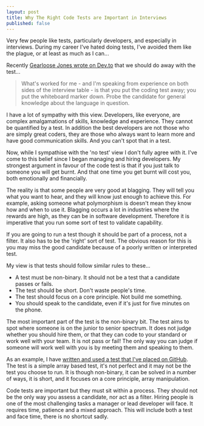 ```yaml
---
layout: post
title: Why The Right Code Tests are Important in Interviews
published: false
---
```

Very few people like tests, particularly developers, and especially in interviews. During my career I've hated doing tests, I've avoided them like the plague, or at least as much as I can...

Recently [Gearloose Jones wrote on Dev.to](https://dev.to/gearloosejones/the-engineering-interview-is-broken) that we should do away with the test...

> What's worked for me - and I'm speaking from experience on both sides of the interview table - is that you put the coding test away; you put the whiteboard marker down. Probe the candidate for general knowledge about the language in question.

I have a lot of sympathy with this view. Developers, like everyone, are complex amalgamations of skills, knowledge and experience. They cannot be quantified by a test. In addition the best developers are not those who are simply great coders, they are those who always want to learn more and have good communication skills. And you can't spot that in a test.

Now, while I sympathise with the 'no test' view I don't fully agree with it. I've come to this belief since I began managing and hiring developers. My strongest argument in favour of the code test is that if you just talk to someone you will get burnt. And that one time you get burnt will cost you, both emotionally and financially.

The reality is that some people are very good at blagging. They will tell you what you want to hear, and they will know just enough to achieve this. For example, asking someone what polymorphism is doesn't mean they know how and when to use it. Blagging occurs a lot in industries where the rewards are high, as they can be in software development. Therefore it is imperative that you run some sort of test to validate capability.

If you are going to run a test though it should be part of a process, not a filter. It also has to be the 'right' sort of test. The obvious reason for this is you may miss the good candidate because of a poorly written or interpreted test.

My view is that tests should follow similar rules to these...

- A test must be non-binary. It should not be a test that a candidate passes or fails.
- The test should be short. Don't waste people's time.
- The test should focus on a core principle. Not build me something.
- You should speak to the candidate, even if it's just for five minutes on the phone.

The most important part of the test is the non-binary bit. The test aims to spot where someone is on the junior to senior spectrum. It does not judge whether you should hire them, or that they can code to your standard or work well with your team. It is not pass or fail! The only way you can judge if someone will work well with you is by meeting them and speaking to them.

As an example, I have [written and used a test that I've placed on GitHub](https://github.com/RobDWaller/ReallySimpleArrayTest). The test is a simple array based test, it's not perfect and it may not be the test you choose to run. It is though non-binary, it can be solved in a number of ways, it is short, and it focuses on a core principle, array manipulation.

Code tests are important but they must sit within a process. They should not be the only way you assess a candidate, nor act as a filter. Hiring people is one of the most challenging tasks a manager or lead developer will face. It requires time, patience and a mixed approach. This will include both a test and face time, there is no shortcut sadly.
